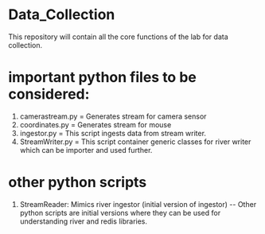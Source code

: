# Data_Collection
This repository will contain all the core functions of the lab for data collection. 

# important python files to be considered:
1. camerastream.py = Generates stream for camera sensor
2. coordinates.py = Generates stream for mouse
3. ingestor.py = This script ingests data from stream writer.
4. StreamWriter.py = This script container generic classes for river writer which can be importer and used further.

# other python scripts
1. StreamReader: Mimics river ingestor (initial version of ingestor)
-- Other python scripts are initial versions where they can be used for understanding river and redis libraries.

